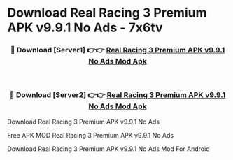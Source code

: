 # Download Real Racing 3 Premium APK v9.9.1 No Ads - 7x6tv



<div align="center">
<h3>🔴 Download [Server1] 👉👉 <a href="https://momento.my/?title=Real_Racing_3_Premium_APK_v9.9.1_No_Ads">Real Racing 3 Premium APK v9.9.1 No Ads Mod Apk</a></h3><br>

<h3>🔴 Download [Server2] 👉👉 <a href="https://momento.my/?title=Real_Racing_3_Premium_APK_v9.9.1_No_Ads">Real Racing 3 Premium APK v9.9.1 No Ads Mod Apk</a></h3>
</div>



Download Real Racing 3 Premium APK v9.9.1 No Ads 

Free APK MOD Real Racing 3 Premium APK v9.9.1 No Ads 

Download Real Racing 3 Premium APK v9.9.1 No Ads Mod For Android
